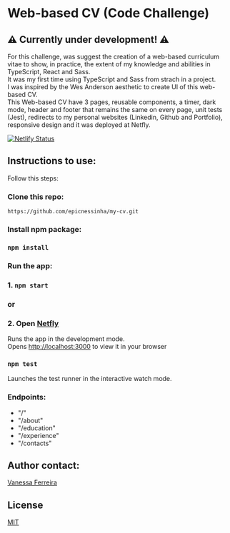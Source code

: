 # Web-based CV (Code Challenge)

##  ⚠️ Currently under development! ⚠️

For this challenge, was suggest the creation of a web-based curriculum vitae to show, in practice, the extent of my knowledge and abilities in TypeScript, React and Sass.<br/>
It was my first time using TypeScript and Sass from strach in a project.<br/>
I was inspired by the Wes Anderson aesthetic to create UI of this web-based CV.<br/>
This Web-based CV have 3 pages, reusable components, a timer, dark mode, header and footer that remains the same on every page, unit tests (Jest), redirects to my personal websites (Linkedin, Github and Portfolio), responsive design and it was deployed at Netfly.

[![Netlify Status](https://api.netlify.com/api/v1/badges/8cf5e631-0a68-4286-b4d5-c3e021ab4cff/deploy-status)](https://vanessaferreira-cv.netlify.app/) 
 

## Instructions to use:

Follow this steps:

### Clone this repo:

`https://github.com/epicnessinha/my-cv.git`

### Install npm package:

### `npm install`

### Run the app:

### 1. `npm start` 
### or
### 2. Open [Netfly](https://githubdiscovery-vanessa.netlify.app/) 

Runs the app in the development mode.\
Opens [http://localhost:3000](http://localhost:3000) to view it in your browser 

### `npm test`

Launches the test runner in the interactive watch mode.

### Endpoints:

- "/"
- "/about"
- "/education"
- "/experience"
- "/contacts"

## Author contact: 

[Vanessa Ferreira](https://www.linkedin.com/in/vanessabio/)


## License
[MIT](https://choosealicense.com/licenses/mit/)








